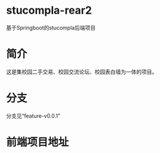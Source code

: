 # stucompla-rear2
基于Springboot的stucompla后端项目
# 简介
这是集校园二手交易、校园交流论坛、校园表白墙为一体的项目。
# 分支
分支见“feature-v0.0.1”
# 前端项目地址




